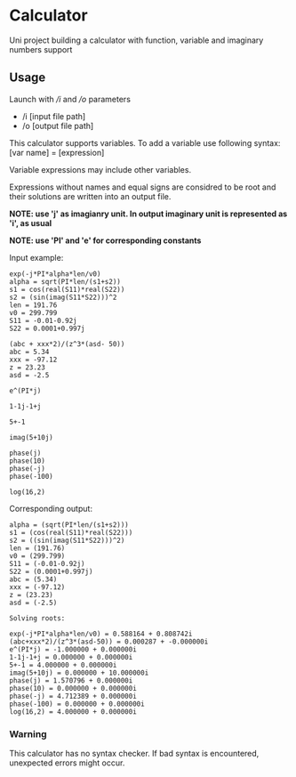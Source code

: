 # Calculator
Uni project building a calculator with function, variable and imaginary numbers support

## Usage
Launch with */i* and */o* parameters

* /i [input file path]
* /o [output file path]

This calculator supports variables. To add a variable use following syntax:
[var name] = [expression]

Variable expressions may include other variables.

Expressions without names and equal signs are considred to be root and their solutions are written into an output file.

**NOTE: use 'j' as imagianry unit. In output imaginary unit is represented as 'i', as usual**

**NOTE: use 'PI' and 'e' for corresponding constants**

Input example:
```
exp(-j*PI*alpha*len/v0)
alpha = sqrt(PI*len/(s1+s2))
s1 = cos(real(S11)*real(S22))
s2 = (sin(imag(S11*S22)))^2
len = 191.76
v0 = 299.799
S11 = -0.01-0.92j
S22 = 0.0001+0.997j

(abc + xxx*2)/(z^3*(asd- 50))
abc = 5.34
xxx = -97.12
z = 23.23
asd = -2.5

e^(PI*j)

1-1j-1+j

5+-1

imag(5+10j)

phase(j)
phase(10)
phase(-j)
phase(-100)

log(16,2)
```

Corresponding output:
```
alpha = (sqrt(PI*len/(s1+s2)))
s1 = (cos(real(S11)*real(S22)))
s2 = ((sin(imag(S11*S22)))^2)
len = (191.76)
v0 = (299.799)
S11 = (-0.01-0.92j)
S22 = (0.0001+0.997j)
abc = (5.34)
xxx = (-97.12)
z = (23.23)
asd = (-2.5)

Solving roots: 

exp(-j*PI*alpha*len/v0) = 0.588164 + 0.808742i
(abc+xxx*2)/(z^3*(asd-50)) = 0.000287 + -0.000000i
e^(PI*j) = -1.000000 + 0.000000i
1-1j-1+j = 0.000000 + 0.000000i
5+-1 = 4.000000 + 0.000000i
imag(5+10j) = 0.000000 + 10.000000i
phase(j) = 1.570796 + 0.000000i
phase(10) = 0.000000 + 0.000000i
phase(-j) = 4.712389 + 0.000000i
phase(-100) = 0.000000 + 0.000000i
log(16,2) = 4.000000 + 0.000000i
```
### Warning
This calculator has no syntax checker. If bad syntax is encountered, unexpected errors might occur.
